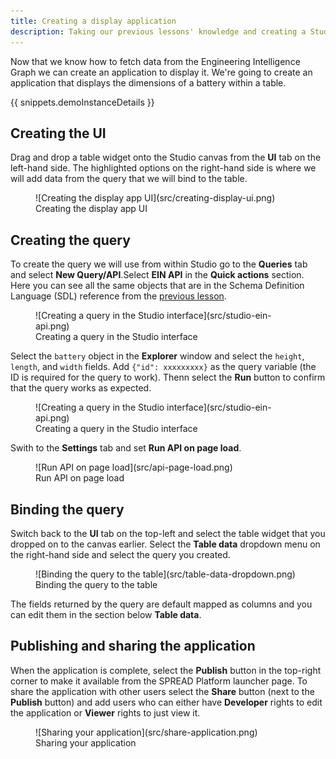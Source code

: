 ```yaml
---
title: Creating a display application
description: Taking our previous lessons' knowledge and creating a Studio applicationn that displays data.
---
```


Now that we know how to fetch data from the Engineering Intelligence Graph we can create an application to display it. We're going to create an application that displays the dimensions of a battery within a table.

{{ snippets.demoInstanceDetails }}

## Creating the UI

Drag and drop a table widget onto the Studio canvas from the **UI** tab on the left-hand side. The highlighted options on the right-hand side is where we will add data from the query that we will bind to the table.

<figure markdown="span">
     ![Creating the display app UI](src/creating-display-ui.png)
     <figcaption>Creating the display app UI</figcaption>
</figure>

## Creating the query

To create the query we will use from within Studio go to the **Queries** tab and select **New Query/API**.Select **EIN API** in the **Quick actions** section. Here you can see all the same objects that are in the Schema Definition Language (SDL) reference from the [previous lesson](querying-spread.md).

<figure markdown="span">
     ![Creating a query in the Studio interface](src/studio-ein-api.png)
     <figcaption>Creating a query in the Studio interface</figcaption>
</figure>

Select the `battery` object in the **Explorer** window and select the `height`, `length`, and `width` fields. Add `{"id": xxxxxxxxx}` as the query variable (the ID is required for the query to work). Thenn select the **Run** button to confirm that the query works as expected.

<figure markdown="span">
     ![Creating a query in the Studio interface](src/studio-ein-api.png)
     <figcaption>Creating a query in the Studio interface</figcaption>
</figure>

Swith to the **Settings** tab and set **Run API on page load**.

<figure markdown="span">
     ![Run API on page load](src/api-page-load.png)
     <figcaption>Run API on page load</figcaption>
</figure>

## Binding the query

Switch back to the **UI** tab on the top-left and select the table widget that you dropped on to the canvas earlier. Select the **Table data** dropdown menu on the right-hand side and select the query you created.

<figure markdown="span">
     ![Binding the query to the table](src/table-data-dropdown.png)
     <figcaption>Binding the query to the table</figcaption>
</figure>

The fields returned by the query are default mapped as columns and you can edit them in the section below **Table data**.

## 

## Publishing and sharing the application

When the application is complete, select the **Publish** button in the top-right corner to make it available from the SPREAD Platform launcher page. To share the application with other users select the **Share** button (next to the **Publish** button) and add users who can either have **Developer** rights to edit the application or **Viewer** rights to just view it.

<figure markdown="span">
     ![Sharing your application](src/share-application.png)
     <figcaption>Sharing your application</figcaption>
</figure>
